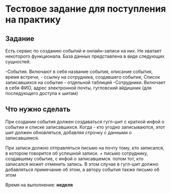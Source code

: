 # Тестовое задание для поступления на практику

## Задание

Есть сервис по созданию событий и онлайн-записи на них. Не хватает некоторого функционала.
База данных представлена в виде следующих сущностей:

-События. Включают в себя название события, описание события, время встречи, - ссылку на сотрудника, создавшего событие, Список записавшихся на событие - отдельной таблицей
-Сотрудники. Включает в себя ФИО, адрес электронной почты, гугловский айдишник (для последующего доступа к шитам)

## Что нужно сделать

При создании события должен создаваться гугл-шит с краткой инфой о событии и списке записавшихся. Когда  - кто угодно записываются, этот шит должен обновляться,
добавляя строчку с данными о записавшемся.

При записи должно отправляться письмо на почту тому, кто записался, в котором говорится об успешной записи. + письмо сотруднику, создавшему событие, с инфой о записавшемся.
потом тот, кто записался может отменить запись. В этом случае в гугл-шит должно добавляться примечание об этом, а автору события также письмо об этом  

Время на выполнение: **неделя**
